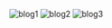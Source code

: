 

![blog1](https://user-images.githubusercontent.com/93150147/210809640-77cafeb1-b48d-40d7-8ffd-8aca104548fa.jpg)
![blog2](https://user-images.githubusercontent.com/93150147/210809677-5622b083-14b6-4617-a388-ef45fa93291b.jpg)
![blog3](https://user-images.githubusercontent.com/93150147/210809720-66e584c9-557f-4907-ae94-57735274c6c1.jpg)
